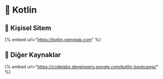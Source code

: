 # 🎃 Kotlin

## 🤵 Kişisel Sitem

{% embed url="https://kotlin.yemreak.com" %}

## 🌟 Diğer Kaynaklar

{% embed url="https://codelabs.developers.google.com/kotlin-bootcamp/" %}



